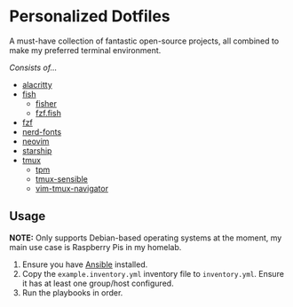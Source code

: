 # Personalized Dotfiles

A must-have collection of fantastic open-source projects, all combined to make my preferred terminal environment.

_Consists of..._

- [alacritty](https://github.com/alacritty/alacritty)
- [fish](https://github.com/fish-shell/fish-shell)
    - [fisher](https://github.com/jorgebucaran/fisher)
    - [fzf.fish](https://github.com/PatrickF1/fzf.fish)
- [fzf](https://github.com/junegunn/fzf)
- [nerd-fonts](https://github.com/ryanoasis/nerd-fonts)
- [neovim](https://github.com/neovim/neovim)
- [starship](https://github.com/starship/starship)
- [tmux](https://github.com/tmux/tmux)
    - [tpm](https://github.com/tmux-plugins/tpm)
    - [tmux-sensible](https://github.com/tmux-plugins/tmux-sensible)
    - [vim-tmux-navigator](https://github.com/christoomey/vim-tmux-navigator)

## Usage

**NOTE:** Only supports Debian-based operating systems at the moment, my main use case is Raspberry Pis in my homelab.

1. Ensure you have [Ansible](https://docs.ansible.com/ansible/latest/installation_guide/intro_installation.html) installed.
2. Copy the `example.inventory.yml` inventory file to `inventory.yml`. Ensure it has at least one group/host configured.
3. Run the playbooks in order.